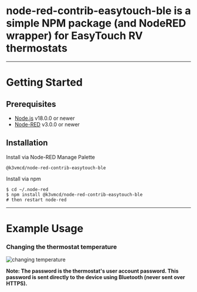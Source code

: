 # node-red-contrib-easytouch-ble is a simple NPM package (and NodeRED wrapper) for EasyTouch RV thermostats

---

# Getting Started

## Prerequisites

* [Node.js](https://nodejs.org/en/) v18.0.0 or newer
* [Node-RED](https://nodered.org) v3.0.0 or newer

## Installation

Install via Node-RED Manage Palette

`@k3vmcd/node-red-contrib-easytouch-ble`

Install via npm

```
$ cd ~/.node-red
$ npm install @k3vmcd/node-red-contrib-easytouch-ble
# then restart node-red
```

---

# Example Usage

### Changing the thermostat temperature

![changing temperature](images/node.png)

**Note: The password is the thermostat's user account password. This password is sent directly to the device using Bluetooth (never sent over HTTPS).**
